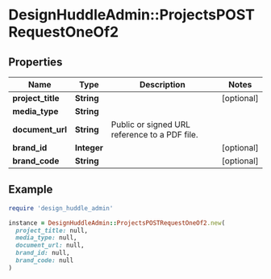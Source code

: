 # DesignHuddleAdmin::ProjectsPOSTRequestOneOf2

## Properties

| Name | Type | Description | Notes |
| ---- | ---- | ----------- | ----- |
| **project_title** | **String** |  | [optional] |
| **media_type** | **String** |  |  |
| **document_url** | **String** | Public or signed URL reference to a PDF file. |  |
| **brand_id** | **Integer** |  | [optional] |
| **brand_code** | **String** |  | [optional] |

## Example

```ruby
require 'design_huddle_admin'

instance = DesignHuddleAdmin::ProjectsPOSTRequestOneOf2.new(
  project_title: null,
  media_type: null,
  document_url: null,
  brand_id: null,
  brand_code: null
)
```

